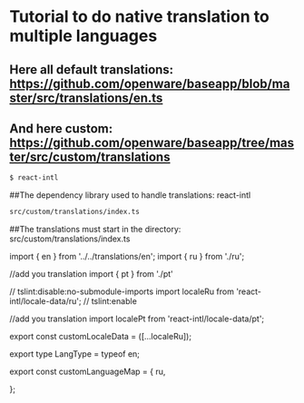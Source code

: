# Tutorial to do native translation to multiple languages

## Here all default translations: https://github.com/openware/baseapp/blob/master/src/translations/en.ts 
## And here custom: https://github.com/openware/baseapp/tree/master/src/custom/translations

```bash
$ react-intl
```

##The dependency library used to handle translations: react-intl


```bash
src/custom/translations/index.ts
```


##The translations must start in the directory: src/custom/translations/index.ts

import { en } from '../../translations/en';
import { ru } from './ru';

//add you translation import { pt } from './pt'

// tslint:disable:no-submodule-imports import localeRu from 'react-intl/locale-data/ru'; // tslint:enable

//add you translation import localePt from 'react-intl/locale-data/pt';

export const customLocaleData = ([...localeRu]);

export type LangType = typeof en;

export const customLanguageMap = { ru,

};
